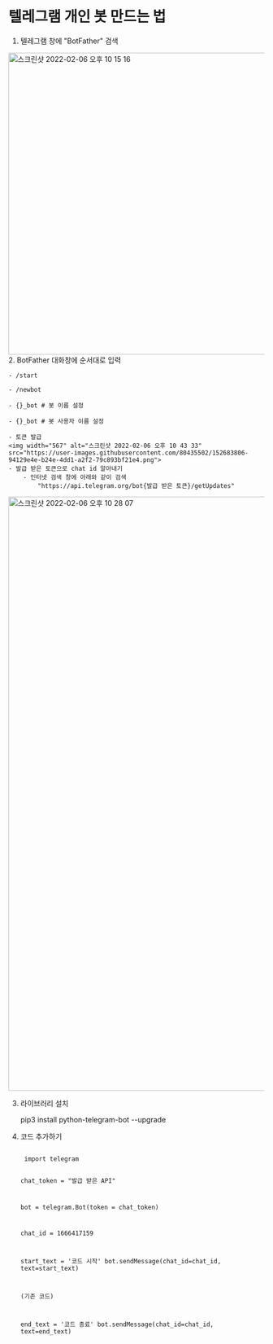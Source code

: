 # 텔레그램 개인 봇 만드는 법

1. 텔레그램 창에 "BotFather" 검색
<img width="593" alt="스크린샷 2022-02-06 오후 10 15 16" src="https://user-images.githubusercontent.com/80435502/152683041-11015126-a639-4d29-98c0-7dce348efdcb.png">
2. BotFather 대화창에 순서대로 입력

    - /start

    - /newbot

    - {}_bot # 봇 이름 설정

    - {}_bot # 봇 사용자 이름 설정

    - 토큰 발급
    <img width="567" alt="스크린샷 2022-02-06 오후 10 43 33" src="https://user-images.githubusercontent.com/80435502/152683806-94129e4e-b24e-4dd1-a2f2-79c893bf21e4.png">
    - 발급 받은 토큰으로 chat id 알아내기
        - 인터넷 검색 창에 아래와 같이 검색
            "https://api.telegram.org/bot{발급 받은 토큰}/getUpdates"
<img width="1167" alt="스크린샷 2022-02-06 오후 10 28 07" src="https://user-images.githubusercontent.com/80435502/152683255-e186b3cd-f53a-4aad-992b-7b44dbcf878d.png">

3. 라이브러리 설치

    pip3 install python-telegram-bot --upgrade

4. 코드 추가하기

    <code>
    import telegram

    chat_token = "발급 받은 API"

    bot = telegram.Bot(token = chat_token)

    chat_id = 1666417159

    start_text = '코드 시작'
    bot.sendMessage(chat_id=chat_id, text=start_text)

    (기존 코드)
    
    end_text = '코드 종료'
    bot.sendMessage(chat_id=chat_id, text=end_text)
    
    </code>
